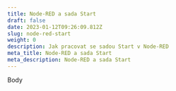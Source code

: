 ```yaml
---
title: Node-RED a sada Start
draft: false
date: 2023-01-12T09:26:09.812Z
slug: node-red-start
weight: 0
description: Jak pracovat se sadou Start v Node-RED
meta_title: Node-RED a sada Start
meta_description: Node-RED a sada Start
---
```

B﻿ody